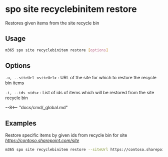 # spo site recyclebinitem restore

Restores given items from the site recycle bin

## Usage

```sh
m365 spo site recyclebinitem restore [options]
```

## Options

`-u, --siteUrl <siteUrl>`
: URL of the site for which to restore the recycle bin items

`-i, --ids <ids>`
: List of ids of items which will be restored from the site recycle bin

--8<-- "docs/cmd/_global.md"

## Examples

Restore specific items by given ids from recycle bin for site _https://contoso.sharepoint.com/site_

```sh
m365 spo site recyclebinitem restore --siteUrl https://contoso.sharepoint.com/site --ids "ae6f97a7-280e-48d6-b481-0ea986c323da,aadbf916-1f71-42ee-abf2-8ee4802ae291"
```
